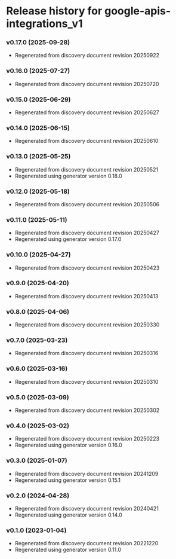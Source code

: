 # Release history for google-apis-integrations_v1

### v0.17.0 (2025-09-28)

* Regenerated from discovery document revision 20250922

### v0.16.0 (2025-07-27)

* Regenerated from discovery document revision 20250720

### v0.15.0 (2025-06-29)

* Regenerated from discovery document revision 20250627

### v0.14.0 (2025-06-15)

* Regenerated from discovery document revision 20250610

### v0.13.0 (2025-05-25)

* Regenerated from discovery document revision 20250521
* Regenerated using generator version 0.18.0

### v0.12.0 (2025-05-18)

* Regenerated from discovery document revision 20250506

### v0.11.0 (2025-05-11)

* Regenerated from discovery document revision 20250427
* Regenerated using generator version 0.17.0

### v0.10.0 (2025-04-27)

* Regenerated from discovery document revision 20250423

### v0.9.0 (2025-04-20)

* Regenerated from discovery document revision 20250413

### v0.8.0 (2025-04-06)

* Regenerated from discovery document revision 20250330

### v0.7.0 (2025-03-23)

* Regenerated from discovery document revision 20250316

### v0.6.0 (2025-03-16)

* Regenerated from discovery document revision 20250310

### v0.5.0 (2025-03-09)

* Regenerated from discovery document revision 20250302

### v0.4.0 (2025-03-02)

* Regenerated from discovery document revision 20250223
* Regenerated using generator version 0.16.0

### v0.3.0 (2025-01-07)

* Regenerated from discovery document revision 20241209
* Regenerated using generator version 0.15.1

### v0.2.0 (2024-04-28)

* Regenerated from discovery document revision 20240421
* Regenerated using generator version 0.14.0

### v0.1.0 (2023-01-04)

* Regenerated from discovery document revision 20221220
* Regenerated using generator version 0.11.0


